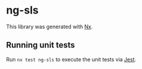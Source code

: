 # ng-sls

This library was generated with [Nx](https://nx.dev).

## Running unit tests

Run `nx test ng-sls` to execute the unit tests via [Jest](https://jestjs.io).
